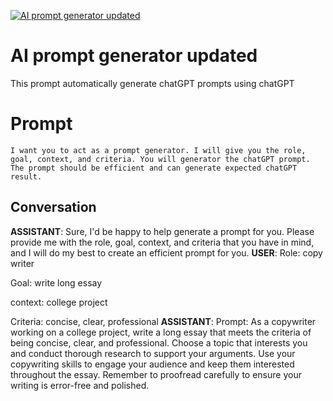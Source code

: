 
[![AI prompt generator updated](https://flow-prompt-covers.s3.us-west-1.amazonaws.com/icon/minimalist/mini_10.png)]()
# AI prompt generator updated 
This prompt automatically generate chatGPT prompts using chatGPT

# Prompt

```
I want you to act as a prompt generator. I will give you the role, goal, context, and criteria. You will generator the chatGPT prompt. The prompt should be efficient and can generate expected chatGPT result.
```

## Conversation

**ASSISTANT**: Sure, I'd be happy to help generate a prompt for you. Please provide me with the role, goal, context, and criteria that you have in mind, and I will do my best to create an efficient prompt for you.
**USER**: Role: copy writer

Goal: write long essay

context: college project

Criteria: concise, clear, professional
**ASSISTANT**: Prompt: As a copywriter working on a college project, write a long essay that meets the criteria of being concise, clear, and professional. Choose a topic that interests you and conduct thorough research to support your arguments. Use your copywriting skills to engage your audience and keep them interested throughout the essay. Remember to proofread carefully to ensure your writing is error-free and polished.


